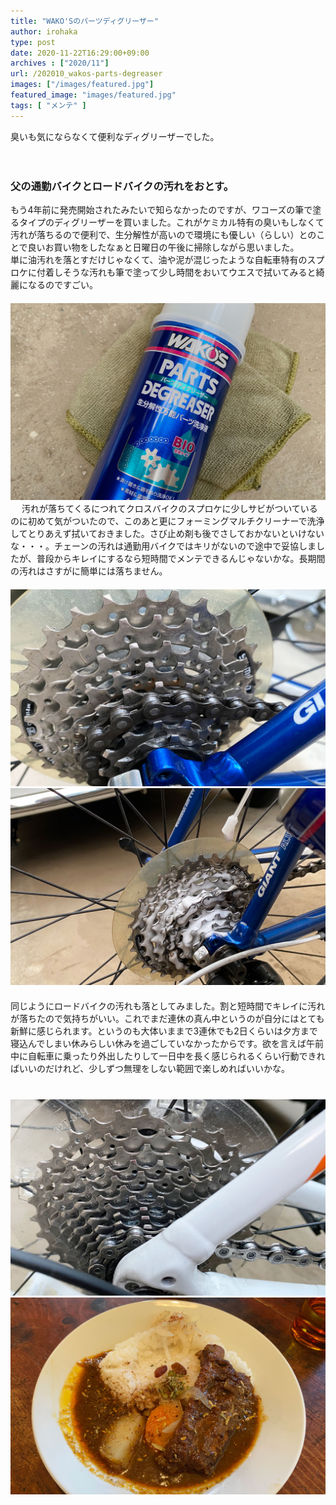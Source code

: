 ```yaml
---
title: "WAKO'Sのパーツディグリーザー"
author: irohaka
type: post
date: 2020-11-22T16:29:00+09:00
archives : ["2020/11"]
url: /202010_wakos-parts-degreaser
images: ["/images/featured.jpg"]
featured_image: "images/featured.jpg"
tags: [ "メンテ" ]
---
```


臭いも気にならなくて便利なディグリーザーでした。
<!--more-->
　  

### 父の通勤バイクとロードバイクの汚れをおとす。

もう4年前に発売開始されたみたいで知らなかったのですが、ワコーズの筆で塗るタイプのディグリーザーを買いました。これがケミカル特有の臭いもしなくて汚れが落ちるので便利で、生分解性が高いので環境にも優しい（らしい）とのことで良いお買い物をしたなぁと日曜日の午後に掃除しながら思いました。  
単に油汚れを落とすだけじゃなくて、油や泥が混じったような自転車特有のスプロケに付着しそうな汚れも筆で塗って少し時間をおいてウエスで拭いてみると綺麗になるのですごい。  
　  
![PARTS DEGREASER 生分解性万能パーツ洗浄液](images/2020-1122-01.jpg)  
　 
汚れが落ちてくるにつれてクロスバイクのスプロケに少しサビがついているのに初めて気がついたので、このあと更にフォーミングマルチクリーナーで洗浄してとりあえず拭いておきました。さび止め剤も後でさしておかないといけないな・・・。チェーンの汚れは通勤用バイクではキリがないので途中で妥協しましたが、普段からキレイにするなら短時間でメンテできるんじゃないかな。長期間の汚れはさすがに簡単には落ちません。  
　  
![筆で塗ってウエスで拭くとスプロケは割とキレイになったかな。](images/2020-1122-02.jpg)  
![フォーミングマルチクリーナー。泡で汚れを落としてくれます。 ](images/2020-1122-03.jpg)  
　  
同じようにロードバイクの汚れも落としてみました。割と短時間でキレイに汚れが落ちたので気持ちがいい。これでまだ連休の真ん中というのが自分にはとても新鮮に感じられます。というのも大体いままで3連休でも2日くらいは夕方まで寝込んでしまい休みらしい休みを過ごしていなかったからです。欲を言えば午前中に自転車に乗ったり外出したりして一日中を長く感じられるくらい行動できればいいのだけれど、少しずつ無理をしない範囲で楽しめればいいかな。  
　  
　  
![このあとチェーンオイルも挿します。](images/2020-1122-04.jpg)  
![週末は久しぶりに食べたかったカレーもいただきました。](images/2020-1122-05.jpg)  